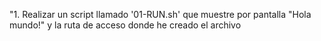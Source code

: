 "1. Realizar un script llamado '01-RUN.sh' que muestre por pantalla "Hola mundo!"  y la ruta de acceso donde he creado el archivo 
